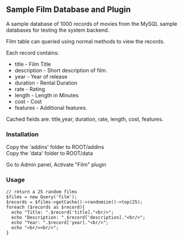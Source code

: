 ## Sample Film Database and Plugin

A sample database of 1000 records of movies from the MySQL sample databases for testing the system backend.

Film table can queried using normal methods to view the records.

Each record contains: 

* title - Film Title 
* description - Short description of film. 
* year - Year of release
* duration - Rental Duration
* rate - Rating
* length - Length in Minutes
* cost - Cost
* features - Additional features. 

Cached fields are: title,year, duration, rate, length, cost, features. 



### Installation

Copy the 'addins' folder to ROOT/addins  
Copy the 'data' folder to ROOT/data   

Go to Admin panel, Activate "Film" plugin

### Usage 

    // return a 25 random films
    $films = new Query('film');
    $records = $films->getCache()->randomize()->top(25); 
    foreach ($records as $record){
      echo "Title: ".$record['title]."<br/>";
      echo "Description: ".$record['description]."<br/>";
      echo "Year: ".$record['year]."<br/>";
      echo "<br/><br/>";
    }

